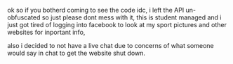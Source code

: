 ok so if you botherd coming to see the code idc, i left the API un-obfuscated so just please dont mess with it,
this is student managed and i just got tired of logging into facebook to look at my sport pictures and other websites for inportant info,


also
i decided to not have a live chat due to concerns of what someone would say in chat to get the website shut down.
